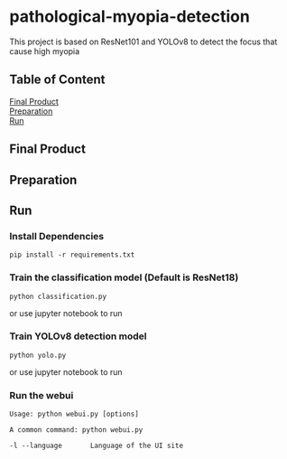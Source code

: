 # pathological-myopia-detection
This project is based on ResNet101 and YOLOv8 to detect the focus that cause high myopia

## Table of Content
[Final Product](#final-product)  
[Preparation](#preparation)  
[Run](#run)  

## Final Product

## Preparation

## Run
### Install Dependencies
```shell
pip install -r requirements.txt
```
### Train the classification model (Default is ResNet18)
```shell
python classification.py 
```
or use jupyter notebook to run  

### Train YOLOv8 detection model 
```shell
python yolo.py
```
or use jupyter notebook to run

### Run the webui
```shell
Usage: python webui.py [options]

A common command: python webui.py

-l --language       Language of the UI site
```